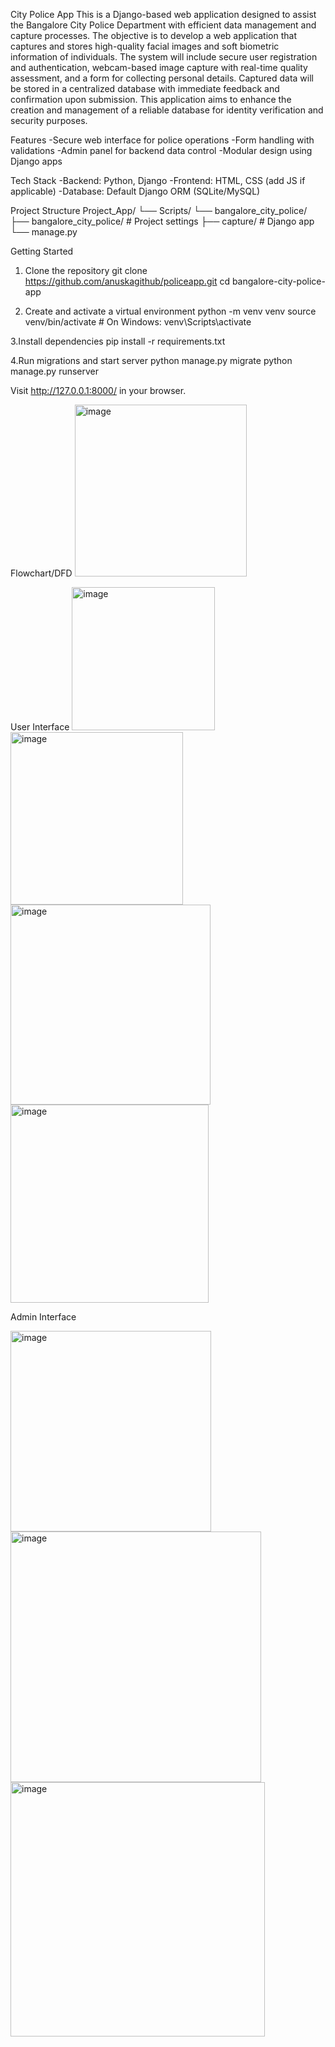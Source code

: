 City Police App
This is a Django-based web application designed to assist the Bangalore City Police Department with efficient data management and capture processes.
The objective is to develop a web application that captures and stores high-quality facial images and soft biometric information of individuals. The system will include secure user registration and authentication, webcam-based image capture with real-time quality assessment, and a form for collecting personal details. Captured data will be stored in a centralized database with immediate feedback and confirmation upon submission. This application aims to enhance the creation and management of a reliable database for identity verification and security purposes.

Features
-Secure web interface for police operations
-Form handling with validations
-Admin panel for backend data control
-Modular design using Django apps

Tech Stack
-Backend: Python, Django
-Frontend: HTML, CSS (add JS if applicable)
-Database: Default Django ORM (SQLite/MySQL)

Project Structure
Project_App/
└── Scripts/
    └── bangalore_city_police/
        ├── bangalore_city_police/  # Project settings
        ├── capture/                # Django app
        └── manage.py

Getting Started
1. Clone the repository
  git clone https://github.com/anuskagithub/policeapp.git
  cd bangalore-city-police-app

2. Create and activate a virtual environment
   python -m venv venv
   source venv/bin/activate  # On Windows: venv\Scripts\activate

3.Install dependencies
  pip install -r requirements.txt

4.Run migrations and start server
  python manage.py migrate
  python manage.py runserver

Visit http://127.0.0.1:8000/ in your browser.

Flowchart/DFD
<img width="275" alt="image" src="https://github.com/user-attachments/assets/1de218d2-3be4-470a-b800-0e0fa3e83615" />

User Interface
<img width="229" alt="image" src="https://github.com/user-attachments/assets/52f8d013-3540-43b7-81ca-6c9849549418" />
<img width="276" alt="image" src="https://github.com/user-attachments/assets/dc98ed33-c0e4-4bd3-b634-6fd976eae509" />
<img width="320" alt="image" src="https://github.com/user-attachments/assets/db93f442-3702-4440-97a6-72eb8a4dd106" />
<img width="317" alt="image" src="https://github.com/user-attachments/assets/f499b168-ce1f-4e1c-bbe6-e25bfc0bd4d4" />



Admin Interface

<img width="321" alt="image" src="https://github.com/user-attachments/assets/cae919ee-25b1-45a7-b031-26a9c8a55fae" />


<img width="401" alt="image" src="https://github.com/user-attachments/assets/0180565b-5800-4774-85bf-a2200f4fc5be" />



<img width="407" alt="image" src="https://github.com/user-attachments/assets/e9df182a-46a4-40cd-8ceb-db319353163d" />










